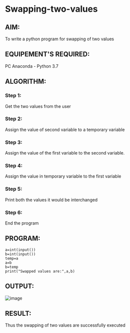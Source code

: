 # Swapping-two-values
## AIM:
To write a python program for swapping of two values
## EQUIPEMENT'S REQUIRED: 
PC
Anaconda - Python 3.7
## ALGORITHM: 
### Step 1:
Get the two values from the user
### Step 2: 
Assign the value of second variable to a temporary variable 
### Step 3: 
Assign the value of the first variable to the second variable.
### Step 4:  
Assign the value in temporary variable to the first variable
### Step 5: 
Print both the values it would be interchanged
### Step 6: 
End the program
## PROGRAM:
```
a=int(input())
b=int(input())
temp=a
a=b
b=temp
print("Swapped values are:",a,b)
```
## OUTPUT:


![image](https://user-images.githubusercontent.com/94228215/154520982-7f630d86-91f8-4f8a-b0b0-b280dbad6614.png)



## RESULT:
Thus the swapping of two values are successfully executed



